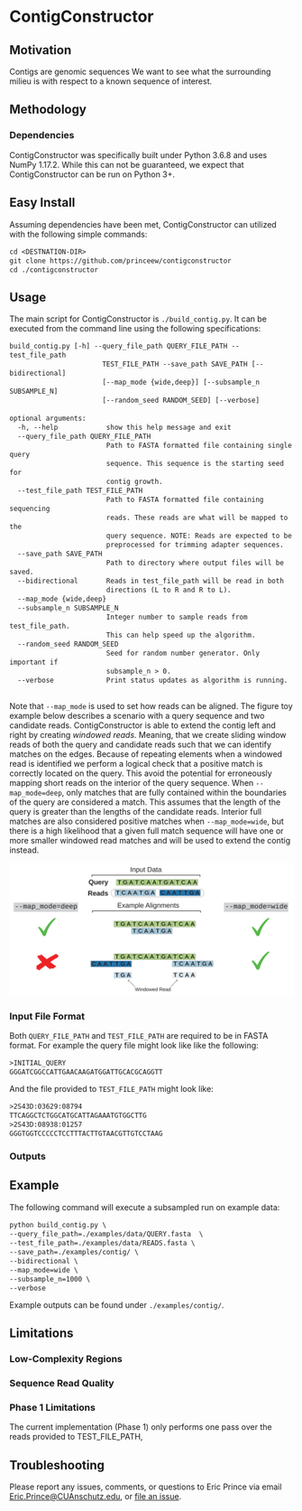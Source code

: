 # ContigConstructor

## Motivation

Contigs are genomic sequences
We want to see what the surrounding milieu is with respect to a known sequence of interest.

## Methodology


### Dependencies

ContigConstructor was specifically built under Python 3.6.8 and uses NumPy 1.17.2. While this can not be guaranteed, we expect that ContigConstructor can be run on Python 3+.

## Easy Install

Assuming dependencies have been met, ContigConstructor can utilized with the following simple commands:

```
cd <DESTNATION-DIR>
git clone https://github.com/princeew/contigconstructor
cd ./contigconstructor
```

## Usage

The main script for ContigConstructor is `./build_contig.py`. It can be executed from the command line using the following specifications:

```
build_contig.py [-h] --query_file_path QUERY_FILE_PATH --test_file_path
                       TEST_FILE_PATH --save_path SAVE_PATH [--bidirectional]
                       [--map_mode {wide,deep}] [--subsample_n SUBSAMPLE_N]
                       [--random_seed RANDOM_SEED] [--verbose]

optional arguments:
  -h, --help            show this help message and exit
  --query_file_path QUERY_FILE_PATH
                        Path to FASTA formatted file containing single query
                        sequence. This sequence is the starting seed for
                        contig growth.
  --test_file_path TEST_FILE_PATH
                        Path to FASTA formatted file containing sequencing
                        reads. These reads are what will be mapped to the
                        query sequence. NOTE: Reads are expected to be
                        preprocessed for trimming adapter sequences.
  --save_path SAVE_PATH
                        Path to directory where output files will be saved.
  --bidirectional       Reads in test_file_path will be read in both
                        directions (L to R and R to L).
  --map_mode {wide,deep}
  --subsample_n SUBSAMPLE_N
                        Integer number to sample reads from test_file_path.
                        This can help speed up the algorithm.
  --random_seed RANDOM_SEED
                        Seed for random number generator. Only important if
                        subsample_n > 0.
  --verbose             Print status updates as algorithm is running.
  
```

Note that `--map_mode` is used to set how reads can be aligned. The figure toy example below describes a scenario with a query sequence and two candidate reads. ContigConstructor is able to extend the contig left and right by creating <i>windowed reads</i>. Meaning, that we create sliding window reads of both the query and candidate reads such that we can identify matches on the edges. Because of repeating elements when a windowed read is identified we perform a logical check that a positive match is correctly located on the query. This avoid the potential for erroneously mapping short reads on the interior of the query sequence. When `--map_mode=deep`, only matches that are fully contained within the boundaries of the query are considered a match. This assumes that the length of the query is greater than the lengths of the candidate reads. Interior full matches are also considered positive matches when `--map_mode=wide`, but there is a high likelihood that a given full match sequence will have one or more smaller windowed read matches and will be used to extend the contig instead.

<p align="center">
  <img src="./examples/imgs/map_mode.svg">
</p>

### Input File Format

Both `QUERY_FILE_PATH` and `TEST_FILE_PATH` are required to be in FASTA format. For example the query file might look like like the following:

```
>INITIAL_QUERY
GGGATCGGCCATTGAACAAGATGGATTGCACGCAGGTT
```

And the file provided to `TEST_FILE_PATH` might look like:

```
>2S43D:03629:08794
TTCAGGCTCTGGCATGCATTAGAAATGTGGCTTG
>2S43D:08938:01257
GGGTGGTCCCCCTCCTTTACTTGTAACGTTGTCCTAAG
```

### Outputs


## Example

The following command will execute a subsampled run on example data:

```
python build_contig.py \
--query_file_path=./examples/data/QUERY.fasta  \
--test_file_path=./examples/data/READS.fasta \
--save_path=./examples/contig/ \
--bidirectional \
--map_mode=wide \
--subsample_n=1000 \
--verbose
```

Example outputs can be found under `./examples/contig/`.

## Limitations

### Low-Complexity Regions

### Sequence Read Quality

### Phase 1 Limitations

The current implementation (Phase 1) only performs one pass over the reads provided to TEST_FILE_PATH,

## Troubleshooting

Please report any issues, comments, or questions to Eric Prince via email Eric.Prince@CUAnschutz.edu, or [file an issue](https://github.com/princeew/contigconstructor/issues).
